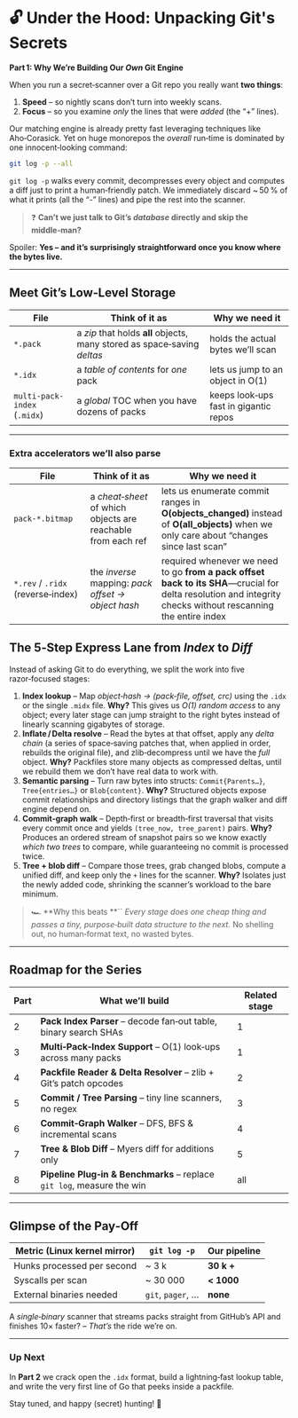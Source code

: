 # 🔓 Under the Hood: Unpacking Git's Secrets

**Part 1: Why We’re Building Our *****Own***** Git Engine**

When you run a secret‑scanner over a Git repo you really want **two things**:

1. **Speed** – so nightly scans don’t turn into weekly scans.
2. **Focus** – so you examine *only* the lines that were *added* (the “+” lines).

Our matching engine is already pretty fast leveraging techniques like Aho‑Corasick. Yet on huge monorepos the *overall* run‑time is dominated by one innocent‑looking command:

```bash
git log -p --all
```

`git log -p` walks every commit, decompresses every object and computes a diff just to print a human‑friendly patch. We immediately discard \~ 50 % of what it prints (all the “-” lines) and pipe the rest into the scanner.

> ❓ **Can’t we just talk to Git’s *****database***** directly and skip the middle‑man?**

Spoiler: **Yes – and it’s surprisingly straightforward once you know where the bytes live.**

---

## Meet Git’s Low‑Level Storage

| File                         | Think of it as                                                           | Why we need it                        |
| ---------------------------- | ------------------------------------------------------------------------ | ------------------------------------- |
| `*.pack`                     | a *zip* that holds **all** objects, many stored as space‑saving *deltas* | holds the actual bytes we’ll scan     |
| `*.idx`                      | a *table of contents* for *one* pack                                     | lets us jump to an object in O(1)     |
| `multi-pack-index` (`.midx`) | a *global* TOC when you have dozens of packs                             | keeps look‑ups fast in gigantic repos |

---

### Extra accelerators we’ll also parse

| File                              | Think of it as                                               | Why we need it                                                                                                                                               |
| --------------------------------- | ------------------------------------------------------------ | ------------------------------------------------------------------------------------------------------------------------------------------------------------ |
| `pack-*.bitmap`                   | a *cheat‑sheet* of which objects are reachable from each ref | lets us enumerate commit ranges in **O(objects\_changed)** instead of **O(all\_objects)** when we only care about “changes since last scan”                  |
| `*.rev` / `.ridx` (reverse‑index) | the *inverse* mapping: *pack offset → object hash*           | required whenever we need to go **from a pack offset back to its SHA**—crucial for delta resolution and integrity checks without rescanning the entire index |

## The 5‑Step Express Lane from *Index* to *Diff*

Instead of asking Git to do everything, we split the work into five razor‑focused stages:

1. **Index lookup** – Map *object‑hash → (pack‑file, offset, crc)* using the `.idx` or the single `.midx` file. **Why?** This gives us *O(1) random access* to any object; every later stage can jump straight to the right bytes instead of linearly scanning gigabytes of storage.
2. **Inflate / Delta resolve** – Read the bytes at that offset, apply any *delta chain* (a series of space‑saving patches that, when applied in order, rebuilds the original file), and zlib‑decompress until we have the *full* object. **Why?** Packfiles store many objects as compressed deltas, until we rebuild them we don’t have real data to work with.
3. **Semantic parsing** – Turn raw bytes into structs: `Commit{Parents…}`, `Tree{entries…}` or `Blob{content}`. **Why?** Structured objects expose commit relationships and directory listings that the graph walker and diff engine depend on.
4. **Commit‑graph walk** – Depth‑first or breadth‑first traversal that visits every commit once and yields `(tree_now, tree_parent)` pairs. **Why?** Produces an ordered stream of snapshot pairs so we know exactly *which two trees* to compare, while guaranteeing no commit is processed twice.
5. **Tree + blob diff** – Compare those trees, grab changed blobs, compute a unified diff, and keep only the `+` lines for the scanner. **Why?** Isolates just the newly added code, shrinking the scanner’s workload to the bare minimum.

> 🏎️ \*\*Why this beats \*\*\`\` *Every stage does one cheap thing and passes a tiny, purpose‑built data structure to the next.* No shelling out, no human‑format text, no wasted bytes.

---

## Roadmap for the Series

| Part | What we’ll build                                                       | Related stage |
| ---- | ---------------------------------------------------------------------- | ------------- |
| 2    | **Pack Index Parser** – decode fan‑out table, binary search SHAs       | 1             |
| 3    | **Multi‑Pack‑Index Support** – O(1) look‑ups across many packs         | 1             |
| 4    | **Packfile Reader & Delta Resolver** – zlib + Git’s patch opcodes      | 2             |
| 5    | **Commit / Tree Parsing** – tiny line scanners, no regex               | 3             |
| 6    | **Commit‑Graph Walker** – DFS, BFS & incremental scans                 | 4             |
| 7    | **Tree & Blob Diff** – Myers diff for additions only                   | 5             |
| 8    | **Pipeline Plug‑in & Benchmarks** – replace `git log`, measure the win | all           |

---

## Glimpse of the Pay‑Off

| Metric (Linux kernel mirror) | `git log -p`      | Our pipeline |
| ---------------------------- | ----------------- | ------------ |
| Hunks processed per second   | \~ 3 k            | **30 k +**   |
| Syscalls per scan            | \~ 30 000         | **< 1000**   |
| External binaries needed     | `git`, `pager`, … | **none**     |

A *single‑binary* scanner that streams packs straight from GitHub’s API and finishes 10× faster? – *That’s* the ride we’re on.

---

### Up Next

In **Part 2** we crack open the `.idx` format, build a lightning‑fast lookup table, and write the very first line of Go that peeks inside a packfile.

Stay tuned, and happy (secret) hunting! 🚀
